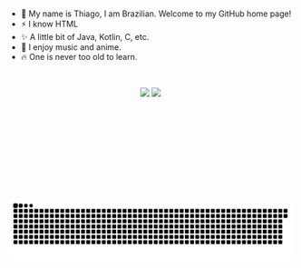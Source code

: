 <br/>

- 🌱 My name is Thiago, I am Brazilian. Welcome to my GitHub home page!
- ⚡ I know HTML
- ✨ A little bit of Java, Kotlin, C, etc.
- 💖 I enjoy music and anime.
- 🔥 One is never too old to learn.


 
 

<br/>

<p align="center" style="height: 180px;">
    <img style="height:10rem" src="https://github-readme-stats.vercel.app/api?username=ThiagoScavello&bg_color=30,070F2B,1B1A55&title_color=fff&text_color=fff&show_icons=true&theme=radical" />
    <img style="height:10rem;" src="https://github-readme-streak-stats.herokuapp.com/?user=ThiagoScavello&theme=radical&show_icons=true&border=e4e2e2" />
</p>

<div align="center">
    <picture align="center">
      <source media="(prefers-color-scheme: dark)" srcset="https://raw.githubusercontent.com/Niefee/niefee/master/assets/github-contribution-grid-snake.svg">
      <source media="(prefers-color-scheme: light)" srcset="https://raw.githubusercontent.com/Niefee/niefee/master/assets/github-contribution-grid-snake.svg">
      <img alt="github contribution grid snake animation" src="https://raw.githubusercontent.com/Niefee/niefee/master/assets/github-contribution-grid-snake.svg">
    </picture>
</div>

